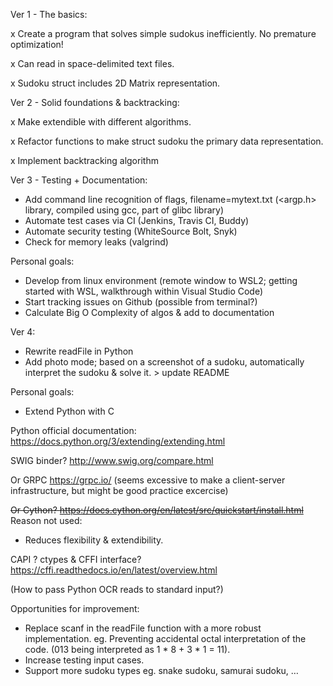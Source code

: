 Ver 1 - The basics: 

x Create a program that solves simple sudokus inefficiently. No premature optimization!

x Can read in space-delimited text files.

x Sudoku struct includes 2D Matrix representation. 

Ver 2 - Solid foundations & backtracking: 

x Make extendible with different algorithms.

x Refactor functions to make struct sudoku the primary data representation.

x Implement backtracking algorithm

Ver 3 - Testing + Documentation:

- Add command line recognition of flags, filename=mytext.txt (<argp.h> library, compiled using gcc, part of glibc library)
- Automate test cases via CI (Jenkins, Travis CI, Buddy)
- Automate security testing (WhiteSource Bolt, Snyk)
- Check for memory leaks (valgrind)



Personal goals:
- Develop from linux environment (remote window to WSL2; getting started with WSL, walkthrough within Visual Studio Code)
- Start tracking issues on Github (possible from terminal?)
- Calculate Big O Complexity of algos & add to documentation


Ver 4:
- Rewrite readFile in Python
- Add photo mode; based on a screenshot of a sudoku, automatically interpret the sudoku & solve it. > update README

Personal goals:

- Extend Python with C 

Python official documentation: https://docs.python.org/3/extending/extending.html


SWIG binder? http://www.swig.org/compare.html 

Or GRPC https://grpc.io/ (seems excessive to make a client-server infrastructure, but might be good practice excercise)

~~Or Cython? https://docs.cython.org/en/latest/src/quickstart/install.html~~
Reason not used: 
- Reduces flexibility & extendibility.

 CAPI ? ctypes & CFFI interface? 
https://cffi.readthedocs.io/en/latest/overview.html

(How to pass Python OCR reads to standard input?)



Opportunities for improvement:
- Replace scanf in the readFile function with a more robust implementation. eg. Preventing accidental octal interpretation of the code. (013 being interpreted as 1 * 8 + 3 * 1 = 11).
- Increase testing input cases.
- Support more sudoku types eg. snake sudoku, samurai sudoku, …